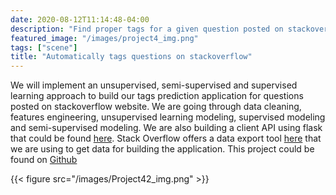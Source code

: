```yaml
---
date: 2020-08-12T11:14:48-04:00
description: "Find proper tags for a given question posted on stackoverflow website"
featured_image: "/images/project4_img.png"
tags: ["scene"]
title: "Automatically tags questions on stackoverflow"
---
```


We will implement an unsupervised, semi-supervised and supervised learning approach to build our tags prediction application for questions posted on stackoverflow website. We are going through data cleaning, features engineering, unsupervised learning modeling, supervised modeling and semi-supervised modeling. We are also building a client API using flask that could be found [here](https://stackoverflow-tags-prediction.herokuapp.com/). Stack Overflow offers a data export tool [here](https://data.stackexchange.com/stackoverflow/query/new) that we are using to get data for building the application. This project could be found on [Github](https://github.com/daidi06/project4)

{{< figure src="/images/Project42_img.png" >}}
